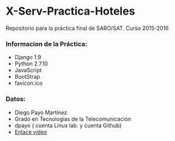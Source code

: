 # X-Serv-Practica-Hoteles
Repositorio para la práctica final de SARO/SAT. Curso 2015-2016

### Informacion de la Práctica:
* Django 1.9
* Python 2.7.10
* JavaScript
* BootStrap
* favicon.ico

### Datos:
* Diego Payo Martínez
* Grado en Tecnologías de la Telecomunicación
* dpayo ( cuenta Linux lab. y cuenta Github)
* [Enlace video ](https://youtu.be/NdOcGsv3BD0 "Video")
